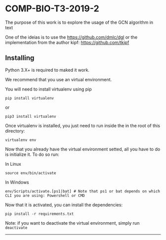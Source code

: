 # COMP-BIO-T3-2019-2

The purpose of this work is to explore the usage of the GCN algorithm in text

One of the ideias is to use the https://github.com/dmlc/dgl or the implementation from the author kipf: https://github.com/tkipf


## Installing

Python 3.X+ is required to maked it work.

We recommend that you use an virtual environment. 

You will need to install virtualenv using pip

```
pip install virtualenv
```

or 

```
pip3 install virtualenv
```

Once virtualenv is installed, you just need to run inside the in the root of this directory:

```
virtualenv env 
```


Now that you already have the virtual environment setted, all you have to do is initialize it. To do so run:


In Linux
```
source env/bin/activate
```

In Windows
```
env/Scripts/activate.[ps1|bat] # Note that ps1 or bat depends on which CLI you are using: Powershell or CMD
```

Now that it is activated, you can install the dependencies:


```
pip install -r requirements.txt 
```


Note: if you want to deactivate the virtual environment, simply run `deactivate`

-----------

